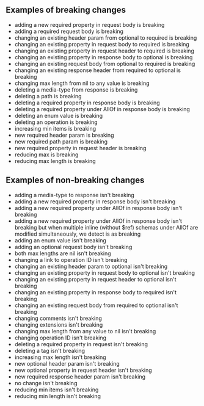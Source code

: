 ## Examples of breaking changes
- adding a new required property in request body is breaking
- adding a required request body is breaking
- changing an existing header param from optional to required is breaking
- changing an existing property in request body to required is breaking
- changing an existing property in request header to required is breaking
- changing an existing property in response body to optional is breaking
- changing an existing request body from optional to required is breaking
- changing an existing response header from required to optional is breaking
- changing max length from nil to any value is breaking
- deleting a media-type from response is breaking
- deleting a path is breaking
- deleting a required property in response body is breaking
- deleting a required property under AllOf in response body is breaking
- deleting an enum value is breaking
- deleting an operation is breaking
- increasing min items is breaking
- new required header param is breaking
- new required path param is breaking
- new required property in request header is breaking
- reducing max is breaking
- reducing max length is breaking

## Examples of non-breaking changes
- adding a media-type to response isn't breaking
- adding a new required property in response body isn't breaking
- adding a new required property under AllOf in response body isn't breaking
- adding a new required property under AllOf in response body isn't breaking but when multiple inline (without $ref) schemas under AllOf are modified simultaneously, we detect is as breaking
- adding an enum value isn't breaking
- adding an optional request body isn't breaking
- both max lengths are nil isn't breaking
- changing a link to operation ID isn't breaking
- changing an existing header param to optional isn't breaking
- changing an existing property in request body to optional isn't breaking
- changing an existing property in request header to optional isn't breaking
- changing an existing property in response body to required isn't breaking
- changing an existing request body from required to optional isn't breaking
- changing comments isn't breaking
- changing extensions isn't breaking
- changing max length from any value to nil isn't breaking
- changing operation ID isn't breaking
- deleting a required property in request isn't breaking
- deleting a tag isn't breaking
- increasing max length isn't breaking
- new optional header param isn't breaking
- new optional property in request header isn't breaking
- new required response header param isn't breaking
- no change isn't breaking
- reducing min items isn't breaking
- reducing min length isn't breaking
